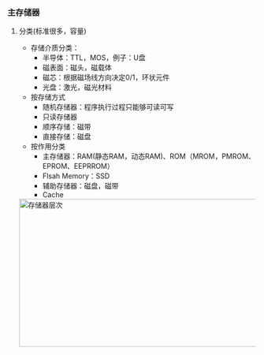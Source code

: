 ### 主存储器


1. 分类(标准很多，容量)
	* 存储介质分类：
		+ 半导体：TTL，MOS，例子：U盘
		+ 磁表面：磁头，磁载体
		+ 磁芯：根据磁场线方向决定0/1，环状元件
		+ 光盘：激光，磁光材料
	* 按存储方式
		+ 随机存储器：程序执行过程只能够可读可写
		+ 只读存储器
		+ 顺序存储：磁带
		+ 直接存储：磁盘
	* 按作用分类
		+ 主存储器：RAM(静态RAM，动态RAM)、ROM（MROM，PMROM、EPROM、EEPRROM）
		+ Flsah Memory：SSD
		+ 辅助存储器：磁盘，磁带
		+ Cache
		
	<img src="" width = "500" height = "300" alt="存储器层次" align=center />
